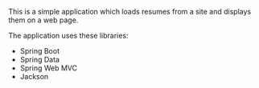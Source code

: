This is a simple application which loads resumes from a site and displays them on a web page.

The application uses these libraries:
* Spring Boot
* Spring Data
* Spring Web MVC
* Jackson
